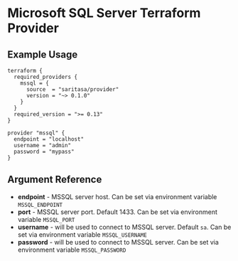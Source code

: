 # Microsoft SQL Server Terraform Provider

## Example Usage

```hcl
terraform {
  required_providers {
    mssql = {
      source  = "saritasa/provider"
      version = "~> 0.1.0"
    }
  }
  required_version = ">= 0.13"
}

provider "mssql" {
  endpoint = "localhost"
  username = "admin"
  password = "mypass"
}
```

## Argument Reference

* **endpoint** - MSSQL server host. Can be set via environment variable `MSSQL_ENDPOINT`
* **port** - MSSQL server port. Default 1433. Can be set via environment variable `MSSQL_PORT`
* **username** - will be used to connect to MSSQL server. Default `sa`. Can be set via environment variable `MSSQL_USERNAME`
* **password** - will be used to connect to MSSQL server. Can be set via environment variable `MSSQL_PASSWORD`